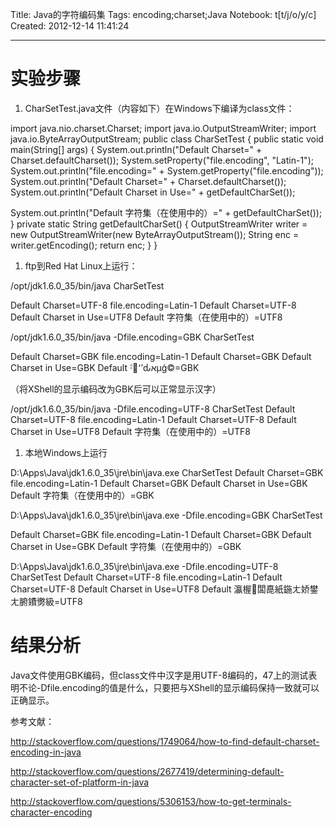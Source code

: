 Title: Java的字符编码集
Tags: encoding;charset;Java
Notebook: t[t/j/o/y/c]
Created: 2012-12-14 11:41:24

------

# 实验步骤

1. CharSetTest.java文件（内容如下）在Windows下编译为class文件：

 

 import java.nio.charset.Charset; 
 import java.io.OutputStreamWriter; 
 import java.io.ByteArrayOutputStream; 
 public class CharSetTest { 
  public static void main(String[] args) { 
   System.out.println("Default Charset=" + Charset.defaultCharset()); 
   System.setProperty("file.encoding", "Latin-1"); 
   System.out.println("file.encoding=" + System.getProperty("file.encoding")); 
   System.out.println("Default Charset=" + Charset.defaultCharset()); 
   System.out.println("Default Charset in Use=" + getDefaultCharSet());

   System.out.println("Default 字符集（在使用中的）=" + getDefaultCharSet()); 
  } 
  private static String getDefaultCharSet() { 
   OutputStreamWriter writer = new OutputStreamWriter(new ByteArrayOutputStream()); 
   String enc = writer.getEncoding(); 
   return enc; 
  } 
 } 
 

1. ftp到Red Hat Linux上运行：

 

/opt/jdk1.6.0_35/bin/java CharSetTest

Default Charset=UTF-8 
file.encoding=Latin-1 
Default Charset=UTF-8 
Default Charset in Use=UTF8 
Default 字符集（在使用中的）=UTF8

 

/opt/jdk1.6.0_35/bin/java -Dfile.encoding=GBK CharSetTest

Default Charset=GBK 
file.encoding=Latin-1 
Default Charset=GBK 
Default Charset in Use=GBK 
Default ؖ·՚ʹԃאµģ©=GBK

（将XShell的显示编码改为GBK后可以正常显示汉字）

 

/opt/jdk1.6.0_35/bin/java -Dfile.encoding=UTF-8 CharSetTest 
Default Charset=UTF-8 
file.encoding=Latin-1 
Default Charset=UTF-8 
Default Charset in Use=UTF8 
Default 字符集（在使用中的）=UTF8

 

1. 本地Windows上运行

 

D:\Apps\Java\jdk1.6.0_35\jre\bin\java.exe CharSetTest 
Default Charset=GBK 
file.encoding=Latin-1 
Default Charset=GBK 
Default Charset in Use=GBK 
Default 字符集（在使用中的）=GBK


 

D:\Apps\Java\jdk1.6.0_35\jre\bin\java.exe -Dfile.encoding=GBK CharSetTest

Default Charset=GBK 
file.encoding=Latin-1 
Default Charset=GBK 
Default Charset in Use=GBK 
Default 字符集（在使用中的）=GBK

 

D:\Apps\Java\jdk1.6.0_35\jre\bin\java.exe -Dfile.encoding=UTF-8 CharSetTest 
Default Charset=UTF-8 
file.encoding=Latin-1 
Default Charset=UTF-8 
Default Charset in Use=UTF8 
Default 瀛楃闆嗭紙鍦ㄤ娇鐢ㄤ腑鐨勶級=UTF8

 

# 结果分析

Java文件使用GBK编码，但class文件中汉字是用UTF-8编码的，47上的测试表明不论-Dfile.encoding的值是什么，只要把与XShell的显示编码保持一致就可以正确显示。

 

参考文献：

 http://stackoverflow.com/questions/1749064/how-to-find-default-charset-encoding-in-java 

 http://stackoverflow.com/questions/2677419/determining-default-character-set-of-platform-in-java 

 http://stackoverflow.com/questions/5306153/how-to-get-terminals-character-encoding